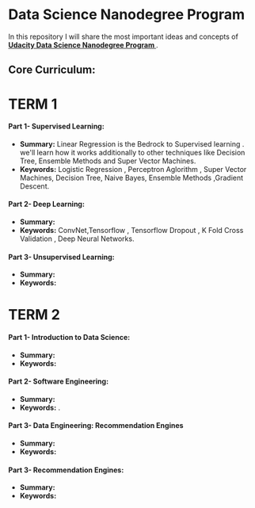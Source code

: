 # Data Science Nanodegree Program 
In this repository I will share the most important ideas and concepts of
**[Udacity Data Science Nanodegree Program ](https://eu.udacity.com/course/data-scientist-nanodegree--nd025)**.


## Core Curriculum:
    
# TERM 1
#### Part 1- Supervised Learning:
- **Summary:** Linear Regression is the Bedrock to Supervised learning . we'll learn how it works additionally to other techniques like Decision Tree, Ensemble Methods and Super Vector Machines. 
- **Keywords:** Logistic Regression , Perceptron Aglorithm , Super Vector Machines, Decision Tree, Naive Bayes, Ensemble Methods ,Gradient Descent. 

#### Part 2- Deep Learning:
- **Summary:** 
- **Keywords:** ConvNet,Tensorflow , Tensorflow Dropout , K Fold Cross Validation , Deep Neural Networks.

#### Part 3- Unsupervised Learning:
- **Summary:**  
- **Keywords:** 

# TERM 2
#### Part 1- Introduction to Data Science:
- **Summary:** 
- **Keywords:** 

#### Part 2- Software Engineering:
- **Summary:** 
- **Keywords:** .

#### Part 3- Data Engineering: Recommendation Engines
- **Summary:** 
- **Keywords:** 


#### Part 3- Recommendation Engines:
- **Summary:** 
- **Keywords:** 

